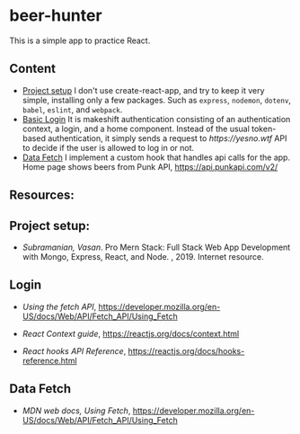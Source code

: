 # beer-hunter

This is a simple app to practice React.

## Content

- [Project setup](/wiki/projectSetup.md)
    I don't use create-react-app, and try to keep it very simple, installing only a few packages. Such as `express`, `nodemon`, `dotenv`, `babel`, `eslint`, and `webpack`.
- [Basic Login](/wiki/login.md)
    It is makeshift authentication consisting of an authentication context, a login, and a home component.
    Instead of the usual token-based authentication, it simply sends a request to _https://yesno.wtf_ API to decide if the user is allowed to log in or not.
- [Data Fetch]()
    I implement a custom hook that handles api calls for the app. Home page shows beers from Punk API, https://api.punkapi.com/v2/

## Resources:

## Project setup:

- _Subramanian, Vasan_. Pro Mern Stack: Full Stack Web App Development with Mongo, Express, React, and Node. , 2019. Internet resource.

## Login

-  _Using the fetch API_, https://developer.mozilla.org/en-US/docs/Web/API/Fetch_API/Using_Fetch

- _React Context guide_, https://reactjs.org/docs/context.html

- _React hooks API Reference_, https://reactjs.org/docs/hooks-reference.html

## Data Fetch

- _MDN web docs, Using Fetch_, https://developer.mozilla.org/en-US/docs/Web/API/Fetch_API/Using_Fetch
